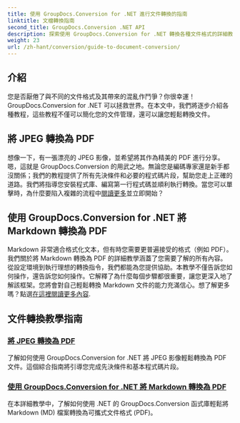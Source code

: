 ```yaml
---
title: 使用 GroupDocs.Conversion for .NET 進行文件轉換的指南
linktitle: 文檔轉換指南
second_title: GroupDocs.Conversion .NET API
description: 探索使用 GroupDocs.Conversion for .NET 轉換各種文件格式的詳細教學課程，並簡化您的文件管理流程。
weight: 23
url: /zh-hant/conversion/guide-to-document-conversion/
---
```

## 介紹

您是否厭倦了與不同的文件格式及其帶來的混亂作鬥爭？你很幸運！ GroupDocs.Conversion for .NET 可以拯救世界。在本文中，我們將逐步介紹各種教程，這些教程不僅可以簡化您的文件管理，還可以讓您輕鬆轉換文件。

## 將 JPEG 轉換為 PDF

想像一下，有一張漂亮的 JPEG 影像，並希望將其作為精美的 PDF 進行分享。嗯，這就是 GroupDocs.Conversion 的用武之地。無論您是編碼專家還是新手都沒關係；我們的教程提供了所有先決條件和必要的程式碼片段，幫助您走上正確的道路。我們將指導您安裝程式庫、編寫第一行程式碼並順利執行轉換。當您可以單擊時，為什麼要陷入複雜的流程中[閱讀更多](./converting-jpeg-to-pdf/)並立即開始？

## 使用 GroupDocs.Conversion for .NET 將 Markdown 轉換為 PDF

Markdown 非常適合格式化文本，但有時您需要更普遍接受的格式（例如 PDF）。我們關於將 Markdown 轉換為 PDF 的詳細教學涵蓋了您需要了解的所有內容。從設定環境到執行理想的轉換指令，我們都能為您提供協助。本教學不僅告訴您如何操作，還告訴您如何操作。它解釋了為什麼每個步驟都很重要，讓您更深入地了解該框架。您將會對自己輕鬆轉換 Markdown 文件的能力充滿信心。想了解更多嗎？點選[在這裡閱讀更多內容](./convert-markdown-to-pdf/).

## 文件轉換教學指南
### [將 JPEG 轉換為 PDF](./converting-jpeg-to-pdf/)
了解如何使用 GroupDocs.Conversion for .NET 將 JPEG 影像輕鬆轉換為 PDF 文件。這個綜合指南將引導您完成先決條件和基本程式碼片段。
### [使用 GroupDocs.Conversion for .NET 將 Markdown 轉換為 PDF](./convert-markdown-to-pdf/)
在本詳細教學中，了解如何使用 .NET 的 GroupDocs.Conversion 函式庫輕鬆將 Markdown (MD) 檔案轉換為可攜式文件格式 (PDF)。